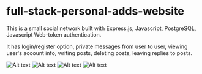 # full-stack-personal-adds-website

This is a small social network built with Express.js, Javascript, PostgreSQL, Javascript Web-token authentication.

It has login/register option, private messages from user to user, viewing user's account info, writing posts, deleting posts, leaving replies to posts.

![Alt text](public/images/photo_2023-11-30_12-53-29.jpg)
![Alt text](public/images/photo_2023-11-23_17-20-20.jpg)
![Alt text](public/images/photo_2023-11-23_17-20-18.jpg)
![Alt text](<public/images/Screen Shot 2023-12-01 at 14.16.27.png>)
